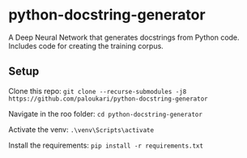 # python-docstring-generator
A Deep Neural Network that generates docstrings from Python code. Includes code for creating the training corpus.

## Setup
Clone this repo:
`git clone --recurse-submodules -j8 https://github.com/paloukari/python-docstring-generator` 

Navigate in the roo folder:
`cd python-docstring-generator`

Activate the venv:
`.\venv\Scripts\activate`

Install the requirements:
`pip install -r requirements.txt`